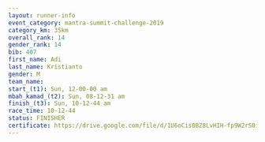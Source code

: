 ```yaml
---
layout: runner-info 
event_category: mantra-summit-challenge-2019 
category_km: 35km 
overall_rank: 14
gender_rank: 14
bib: 407
first_name: Adi
last_name: Kristianto
gender: M
team_name: 
start_(t1): Sun, 12-00-00 am
mbah_kamad_(t2): Sun, 08-12-31 am
finish_(t3): Sun, 10-12-44 am
race_time: 10-12-44
status: FINISHER
certificate: https://drive.google.com/file/d/1U6oCis0BZ8LvHIH-fp9W2rS0ihpbi-an/view?usp=sharing
---
```


